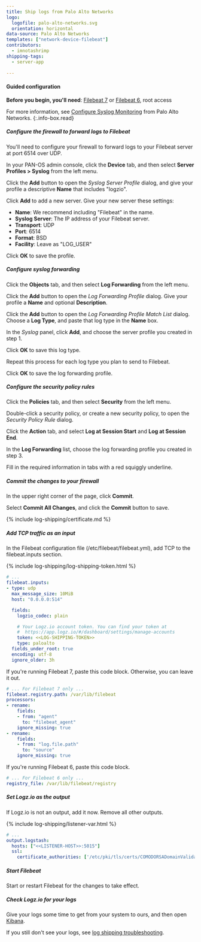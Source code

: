 ```yaml
---
title: Ship logs from Palo Alto Networks
logo:
  logofile: palo-alto-networks.svg
  orientation: horizontal
data-source: Palo Alto Networks
templates: ["network-device-filebeat"]
contributors:
  - imnotashrimp
shipping-tags:
  - server-app
   
---
```


#### Guided configuration

**Before you begin, you'll need**:
[Filebeat 7](https://www.elastic.co/guide/en/beats/filebeat/current/filebeat-installation.html) or
[Filebeat 6](https://www.elastic.co/guide/en/beats/filebeat/6.7/filebeat-installation.html),
root access

For more information, see
[Configure Syslog Monitoring](https://docs.paloaltonetworks.com/pan-os/7-1/pan-os-admin/monitoring/use-syslog-for-monitoring/configure-syslog-monitoring)
from Palo Alto Networks.
{:.info-box.read}

<div class="tasklist">

##### Configure the firewall to forward logs to Filebeat

You'll need to configure your firewall
to forward logs to your Filebeat server
at port 6514 over UDP.

In your PAN-OS admin console,
click the **Device** tab, and then select **Server Profiles > Syslog** from the left menu.

Click the **Add** button to open the _Syslog Server Profile_ dialog,
and give your profile a descriptive **Name** that includes "logzio".

Click **Add** to add a new server.
Give your new server these settings:

* **Name**: We recommend including "Filebeat" in the name.
* **Syslog Server**: The IP address of your Filebeat server.
* **Transport**: UDP
* **Port**: 6514
* **Format**: BSD
* **Facility**: Leave as "LOG_USER"

Click **OK** to save the profile.

##### Configure syslog forwarding

Click the **Objects** tab, and then select **Log Forwarding** from the left menu.

Click the **Add** button to open the _Log Forwarding Profile_ dialog.
Give your profile a **Name** and optional **Description**.

Click the **Add** button to open the _Log Forwarding Profile Match List_ dialog.
Choose a **Log Type**, and paste that log type in the **Name** box.

In the _Syslog_ panel, click **Add**, and choose the server profile you created in step 1.

Click **OK** to save this log type.

Repeat this process for each log type you plan to send to Filebeat.

Click **OK** to save the log forwarding profile.

##### Configure the security policy rules

Click the **Policies** tab, and then select **Security** from the left menu.

Double-click a security policy,
or create a new security policy,
to open the _Security Policy Rule_ dialog.

Click the **Action** tab,
and select **Log at Session Start** and **Log at Session End**.

In the **Log Forwarding** list, choose the log forwarding profile you created in step 3.

Fill in the required information in tabs with a red squiggly underline.

##### Commit the changes to your firewall

In the upper right corner of the page, click **Commit**.

Select **Commit All Changes**,
and click the **Commit** button to save.

{% include log-shipping/certificate.md %}

##### Add TCP traffic as an input

In the Filebeat configuration file (/etc/filebeat/filebeat.yml), add TCP to the filebeat.inputs section.

{% include log-shipping/log-shipping-token.html %}

```yaml
# ...
filebeat.inputs:
- type: udp
  max_message_size: 10MiB
  host: "0.0.0.0:514"

  fields:
    logzio_codec: plain

    # Your Logz.io account token. You can find your token at
    #  https://app.logz.io/#/dashboard/settings/manage-accounts
    token: <<LOG-SHIPPING-TOKEN>>
    type: paloalto
  fields_under_root: true
  encoding: utf-8
  ignore_older: 3h
```

If you're running Filebeat 7, paste this code block.
Otherwise, you can leave it out.

```yaml
# ... For Filebeat 7 only ...
filebeat.registry.path: /var/lib/filebeat
processors:
- rename:
    fields:
    - from: "agent"
      to: "filebeat_agent"
    ignore_missing: true
- rename:
    fields:
    - from: "log.file.path"
      to: "source"
    ignore_missing: true
```

If you're running Filebeat 6, paste this code block.

```yaml
# ... For Filebeat 6 only ...
registry_file: /var/lib/filebeat/registry
```

##### Set Logz.io as the output

If Logz.io is not an output, add it now.
Remove all other outputs.

{% include log-shipping/listener-var.html %} 

```yaml
# ...
output.logstash:
  hosts: ["<<LISTENER-HOST>>:5015"]
  ssl:
    certificate_authorities: ['/etc/pki/tls/certs/COMODORSADomainValidationSecureServerCA.crt']
```

##### Start Filebeat

Start or restart Filebeat for the changes to take effect.

##### Check Logz.io for your logs

Give your logs some time to get from your system to ours, and then open [Kibana](https://app.logz.io/#/dashboard/kibana).

If you still don't see your logs, see [log shipping troubleshooting]({{site.baseurl}}/user-guide/log-shipping/log-shipping-troubleshooting.html).

</div>
